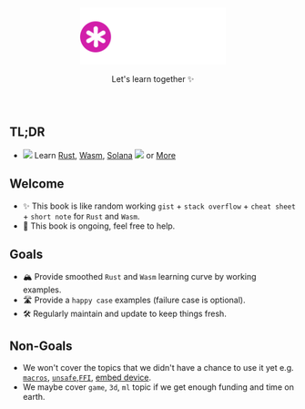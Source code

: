 <div style="text-align: center; width: 100%; padding-top: 4em; padding-bottom: 2em;">
  <img src="../assets/gist-logo-dark.svg" width="256" height="auto" />
  <p>Let's learn together ✨</p>
</div>

## TL;DR

- ![](/assets/kat.png) Learn <a class="button" href="/hello/why-rust.html">Rust</a>, <a class="button" href="/hello/why-wasm.html">Wasm</a>, <a class="button" href="/hello/why-solana.html">Solana</a> ![](/assets/duck.png) or <a class="button" href="/bye.html">More</a>

## Welcome

- ✨ This book is like random working `gist` + `stack overflow` + `cheat sheet` + `short note` for `Rust` and `Wasm`.
- 🚧 This book is ongoing, feel free to help.

## Goals

- 🏔 Provide smoothed `Rust` and `Wasm` learning curve by working examples.
- 🛣 Provide a `happy case` examples (failure case is optional).
- 🛠 Regularly maintain and update to keep things fresh.

## Non-Goals

- We won't cover the topics that we didn't have a chance to use it yet e.g. [`macros`](https://doc.rust-lang.org/book/ch19-06-macros.html), [`unsafe`](https://doc.rust-lang.org/nomicon/),[`FFI`](https://github.com/dtolnay/cxx), [embed device](https://doc.rust-lang.org/stable/embedded-book/).
- We maybe cover `game`, `3d`, `ml` topic if we get enough funding and time on earth.
